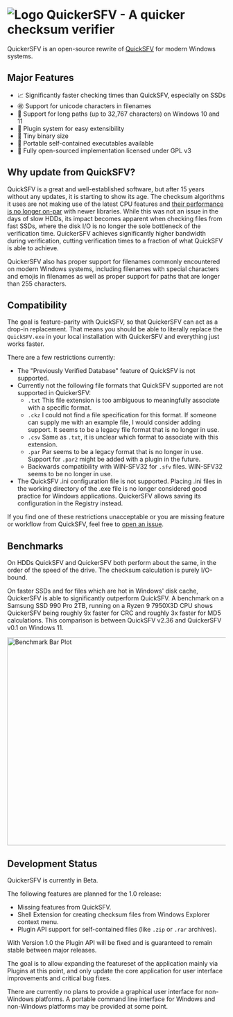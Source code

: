 ![Logo][1] QuickerSFV - A quicker checksum verifier
===================================================

QuickerSFV is an open-source rewrite of [QuickSFV](https://www.quicksfv.org/) for modern Windows systems.

Major Features
--------------
   - 📈 Significantly faster checking times than QuickSFV, especially on SSDs
   - ㊗️ Support for unicode characters in filenames
   - 🦒 Support for long paths (up to 32,767 characters) on Windows 10 and 11
   - 🔌 Plugin system for easy extensibility
   - 🐜 Tiny binary size
   - 🧳 Portable self-contained executables available
   - 📖 Fully open-sourced implementation licensed under GPL v3

Why update from QuickSFV?
-------------------------
QuickSFV is a great and well-established software, but after 15 years without any updates, it is starting to show its age.
The checksum algorithms it uses are not making use of the latest CPU features and [their performance is no longer on-par](#benchmarks) with newer libraries.
While this was not an issue in the days of slow HDDs, its impact becomes apparent when checking files from fast SSDs, where the disk I/O is no longer the sole bottleneck of the verification time.
QuickerSFV achieves significantly higher bandwidth during verification, cutting verification times to a fraction of what QuickSFV is able to achieve.

QuickerSFV also has proper support for filenames commonly encountered on modern Windows systems, including filenames with special characters and emojis in filenames as well as proper support for paths that are longer than 255 characters.

Compatibility
-------------
The goal is feature-parity with QuickSFV, so that QuickerSFV can act as a drop-in replacement. That means you should be able to literally replace the `QuickSFV.exe` in your local installation with QuickerSFV and everything just works faster.

There are a few restrictions currently:
   
   - The "Previously Verified Database" feature of QuickSFV is not supported.
   - Currently not the following file formats that QuickSFV supported are not supported in QuickerSFV:
       - `.txt` This file extension is too ambiguous to meaningfully associate with a specific format.
       - `.ckz` I could not find a file specification for this format. If someone can supply me with an example file, I would consider adding support. It seems to be a legacy file format that is no longer in use.
       - `.csv` Same as `.txt`, it is unclear which format to associate with this extension.
       - `.par` Par seems to be a legacy format that is no longer in use. Support for `.par2` might be added with a plugin in the future.
       - Backwards compatibility with WIN-SFV32 for `.sfv` files. WIN-SFV32 seems to be no longer in use.
   - The QuickSFV .ini configuration file is not supported. Placing .ini files in the working directory of the .exe file is no longer considered good practice for Windows applications. QuickerSFV allows saving its configuration in the Registry instead.

If you find one of these restrictions unacceptable or you are missing feature or workflow from QuickSFV, feel free to [open an issue](https://github.com/ComicSansMS/QuickerSFV/issues).

Benchmarks
----------
On HDDs QuickSFV and QuickerSFV both perform about the same, in the order of the speed of the drive. The checksum calculation is purely I/O-bound.

On faster SSDs and for files which are hot in Windows' disk cache, QuickerSFV is able to significantly outperform QuickSFV. A benchmark on a Samsung SSD 990 Pro 2TB, running on a Ryzen 9 7950X3D CPU shows QuickerSFV being roughly 9x faster for CRC and roughly 3x faster for MD5 calculations. This comparison is between QuickSFV v2.36 and QuickerSFV v0.1 on Windows 11.

<img src="https://github.com/user-attachments/assets/cdae905d-5595-4a5d-af29-f04d05e24f16" alt="Benchmark Bar Plot" width="640" height="480" />


Development Status
------------------

QuickerSFV is currently in Beta.

The following features are planned for the 1.0 release:
   
   - Missing features from QuickSFV.
   - Shell Extension for creating checksum files from Windows Explorer context menu.
   - Plugin API support for self-contained files (like `.zip` or `.rar` archives).

With Version 1.0 the Plugin API will be fixed and is guaranteed to remain stable between major releases.

The goal is to allow expanding the featureset of the application mainly via Plugins at this point, and only update the core application for user interface improvements and critical bug fixes.

There are currently no plans to provide a graphical user interface for non-Windows platforms. A portable command line interface for Windows and non-Windows platforms may be provided at some point.


  [1]: https://github.com/user-attachments/assets/84de2664-d676-4ae1-bddf-23d464d870d4
